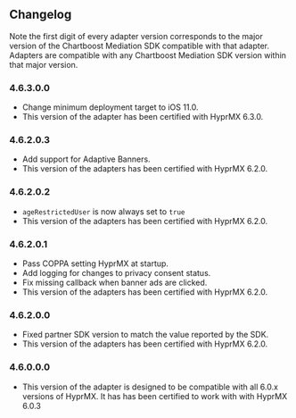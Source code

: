 ## Changelog

Note the first digit of every adapter version corresponds to the major version of the Chartboost Mediation SDK compatible with that adapter. 
Adapters are compatible with any Chartboost Mediation SDK version within that major version.

### 4.6.3.0.0
- Change minimum deployment target to iOS 11.0.
- This version of the adapter has been certified with HyprMX 6.3.0.

### 4.6.2.0.3
- Add support for Adaptive Banners.
- This version of the adapters has been certified with HyprMX 6.2.0.

### 4.6.2.0.2
- `ageRestrictedUser` is now always set to `true`
- This version of the adapters has been certified with HyprMX 6.2.0.

### 4.6.2.0.1
- Pass COPPA setting HyprMX at startup.
- Add logging for changes to privacy consent status.
- Fix missing callback when banner ads are clicked.
- This version of the adapters has been certified with HyprMX 6.2.0.

### 4.6.2.0.0
- Fixed partner SDK version to match the value reported by the SDK.
- This version of the adapters has been certified with HyprMX 6.2.0.

### 4.6.0.0.0
- This version of the adapter is designed to be compatible with all 6.0.x versions of HyprMX. It has has been certified to work with with HyprMX 6.0.3
